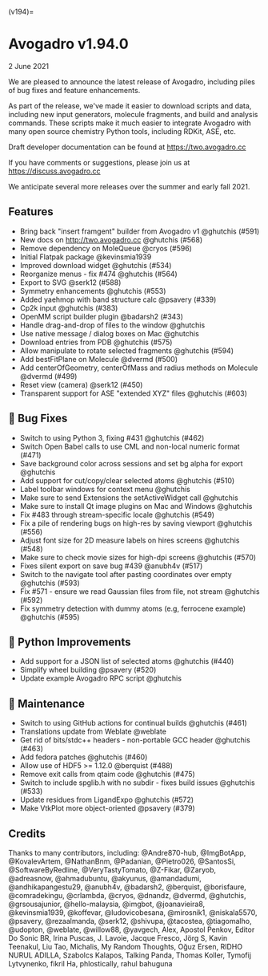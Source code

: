 (v194)=

# Avogadro v1.94.0

2 June 2021

We are pleased to announce the latest release of Avogadro, including piles of
bug fixes and feature enhancements.

As part of the release, we've made it easier to download scripts and data,
including new input generators, molecule fragments, and build and analysis
commands. These scripts make it much easier to integrate Avogadro with many
open source chemistry Python tools, including RDKit, ASE, etc.

Draft developer documentation can be found at https://two.avogadro.cc

If you have comments or suggestions, please join us at https://discuss.avogadro.cc

We anticipate several more releases over the summer and early fall 2021.

## Features

- Bring back "insert framgent" builder from Avogadro v1 @ghutchis (#591)
- New docs on http://two.avogadro.cc @ghutchis (#568)
- Remove dependency on MoleQueue @cryos (#596)
- Initial Flatpak package @kevinsmia1939
- Improved download widget @ghutchis (#534)
- Reorganize menus - fix #474 @ghutchis (#564)
- Export to SVG @serk12 (#588)
- Symmetry enhancements @ghutchis (#553)
- Added yaehmop with band structure calc @psavery (#339)
- Cp2k input @ghutchis (#383)
- OpenMM script builder plugin @badarsh2 (#343)
- Handle drag-and-drop of files to the window @ghutchis
- Use native message / dialog boxes on Mac @ghutchis
- Download entries from PDB @ghutchis (#575)
- Allow manipulate to rotate selected fragments @ghutchis (#594)
- Add bestFitPlane on Molecule @dvermd (#500)
- Add centerOfGeometry, centerOfMass and radius methods on Molecule @dvermd (#499)
- Reset view (camera) @serk12 (#450)
- Transparent support for ASE "extended XYZ" files @ghutchis (#603)

## 🐛 Bug Fixes

- Switch to using Python 3, fixing #431 @ghutchis (#462)
- Switch Open Babel calls to use CML and non-local numeric format (#471)
- Save background color across sessions and set bg alpha for export @ghutchis
- Add support for cut/copy/clear selected atoms @ghutchis (#510)
- Label toolbar windows for context menu @ghutchis
- Make sure to send Extensions the setActiveWidget call @ghutchis
- Make sure to install Qt image plugins on Mac and Windows @ghutchis
- Fix #483 through stream-specific locale @ghutchis (#549)
- Fix a pile of rendering bugs on high-res by saving viewport @ghutchis (#556)
- Adjust font size for 2D measure labels on hires screens @ghutchis (#548)
- Make sure to check movie sizes for high-dpi screens @ghutchis (#570)
- Fixes silent export on save bug #439 @anubh4v (#517)
- Switch to the navigate tool after pasting coordinates over empty @ghutchis (#593)
- Fix #571 - ensure we read Gaussian files from file, not stream @ghutchis (#592)
- Fix symmetry detection with dummy atoms (e.g, ferrocene example) @ghutchis (#595)

## 🐍 Python Improvements

- Add support for a JSON list of selected atoms @ghutchis (#440)
- Simplify wheel building @psavery (#520)
- Update example Avogadro RPC script @ghutchis

## 🧰 Maintenance

- Switch to using GitHub actions for continual builds @ghutchis (#461)
- Translations update from Weblate @weblate
- Get rid of bits/stdc++ headers - non-portable GCC header @ghutchis (#463)
- Add fedora patches @ghutchis (#460)
- Allow use of HDF5 >= 1.12.0 @berquist (#488)
- Remove exit calls from qtaim code @ghutchis (#475)
- Switch to include spglib.h with no subdir - fixes build issues @ghutchis (#533)
- Update residues from LigandExpo @ghutchis (#572)
- Make VtkPlot more object-oriented @psavery (#379)

## Credits

Thanks to many contributors, including: @Andre870-hub, @ImgBotApp,
@KovalevArtem, @NathanBnm, @Padanian,
@Pietro026, @SantosSi, @SoftwareByRedline, @VeryTastyTomato, @Z-Fikar,
@Zaryob, @adreasnow, @ahmadubuntu, @akyunus, @amandadumi,
@andhikapangestu29, @anubh4v, @badarsh2, @berquist, @borisfaure,
@comradekingu, @crlambda, @cryos, @dnandz, @dvermd, @ghutchis,
@grsousajunior, @hello-malaysia, @imgbot, @joanavieira8,
@kevinsmia1939, @koffevar, @ludovicobesana, @mirosnik1, @niskala5570,
@psavery, @rezaalmanda, @serk12, @shivupa, @tacostea, @tiagomalho,
@udopton, @weblate, @willow88, @yavgech, Alex, Apostol Penkov, Editor
Do Sonic BR, Irina Puscas, J. Lavoie, Jacque Fresco, Jörg S, Kavin
Teenakul, Liu Tao, Michalis, My Random Thoughts, Oğuz Ersen, RIDHO
NURUL ADILLA, Szabolcs Kalapos, Talking Panda, Thomas Koller, Tymofij
Lytvynenko, fikril Ha, phlostically, rahul bahuguna
